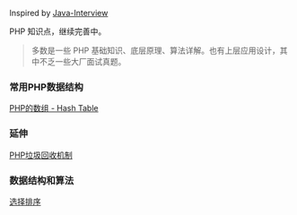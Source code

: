 Inspired by [Java-Interview](https://github.com/crossoverJie/Java-Interview)

PHP 知识点，继续完善中。

> 多数是一些 PHP 基础知识、底层原理、算法详解。也有上层应用设计，其中不乏一些大厂面试真题。

### 常用PHP数据结构
[PHP的数组 - Hash Table](https://github.com/carlclone/PHP-Interview/blob/master/HashTable.md)

### 延伸
[PHP垃圾回收机制](https://github.com/carlclone/PHP-Interview/blob/master/Working_Principles_of_PHP/PHPGC.md)

### 数据结构和算法

[选择排序](https://github.com/carlclone/PHP-Interview/blob/master/DataStructuresAndAlgorithms/selectionSort.php)





